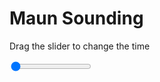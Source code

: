 <h1>Maun Sounding</h1>
<p>Drag the slider to change the time</p>

<div class="slidecontainer">
<input oninput='setImage(this)' class="slider" type="range" min="0" max="7" value="0" step="1" />
<img id='img'/>
</div>

<script>
var img = document.getElementById('img');
var img_array = ['/assets/images/skwt/skd_maun_wrfout_d01_2020-06-23_12:00:00.png',
'/assets/images/skwt/skd_maun_wrfout_d01_2020-06-23_18:00:00.png',
'/assets/images/skwt/skd_maun_wrfout_d01_2020-06-24_00:00:00.png',
'/assets/images/skwt/skd_maun_wrfout_d01_2020-06-24_06:00:00.png',
'/assets/images/skwt/skd_maun_wrfout_d01_2020-06-24_12:00:00.png',
'/assets/images/skwt/skd_maun_wrfout_d01_2020-06-24_18:00:00.png',
'/assets/images/skwt/skd_maun_wrfout_d01_2020-06-25_00:00:00.png',];
function setImage(obj)
{
        var value = obj.value;
        img.src = img_array[value];

}
</script>
